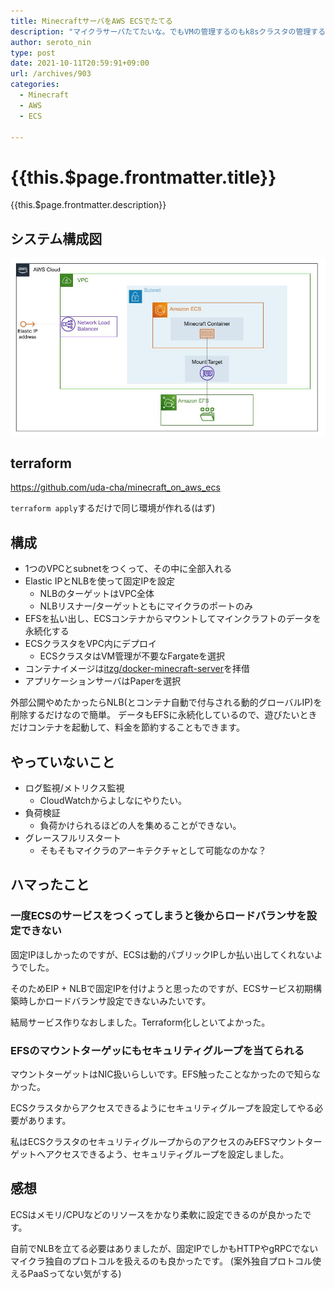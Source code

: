 ```yaml
---
title: MinecraftサーバをAWS ECSでたてる
description: "マイクラサーバたてたいな。でもVMの管理するのもk8sクラスタの管理するのも面倒だな。と思ってECS on Fargateでサーバレス/クラスタレスなマイクラサーバを立てました。"
author: seroto_nin
type: post
date: 2021-10-11T20:59:91+09:00
url: /archives/903
categories:
  - Minecraft
  - AWS
  - ECS

---
```

# {{this.$page.frontmatter.title}}

<Date/><CategoriesPerPost/>

{{this.$page.frontmatter.description}}

<!--more-->

## システム構成図

![system.jpg](system.jpg)

## terraform

https://github.com/uda-cha/minecraft_on_aws_ecs

`terraform apply`するだけで同じ環境が作れる(はず)

## 構成

* 1つのVPCとsubnetをつくって、その中に全部入れる
* Elastic IPとNLBを使って固定IPを設定
    * NLBのターゲットはVPC全体
    * NLBリスナー/ターゲットともにマイクラのポートのみ
* EFSを払い出し、ECSコンテナからマウントしてマインクラフトのデータを永続化する
* ECSクラスタをVPC内にデプロイ
    * ECSクラスタはVM管理が不要なFargateを選択
* コンテナイメージは[itzg/docker-minecraft-server](https://github.com/itzg/docker-minecraft-server)を拝借
* アプリケーションサーバはPaperを選択

外部公開やめたかったらNLB(とコンテナ自動で付与される動的グローバルIP)を削除するだけなので簡単。
データもEFSに永続化しているので、遊びたいときだけコンテナを起動して、料金を節約することもできます。

## やっていないこと

* ログ監視/メトリクス監視
    * CloudWatchからよしなにやりたい。
* 負荷検証
    * 負荷かけられるほどの人を集めることができない。 
* グレースフルリスタート
    * そもそもマイクラのアーキテクチャとして可能なのかな？ 

## ハマったこと

### 一度ECSのサービスをつくってしまうと後からロードバランサを設定できない

固定IPほしかったのですが、ECSは動的パブリックIPしか払い出してくれないようでした。

そのためEIP + NLBで固定IPを付けようと思ったのですが、ECSサービス初期構築時しかロードバランサ設定できないみたいです。

結局サービス作りなおしました。Terraform化しといてよかった。

### EFSのマウントターゲッにもセキュリティグループを当てられる

マウントターゲットはNIC扱いらしいです。EFS触ったことなかったので知らなかった。

ECSクラスタからアクセスできるようにセキュリティグループを設定してやる必要があります。

私はECSクラスタのセキュリティグループからのアクセスのみEFSマウントターゲットへアクセスできるよう、セキュリティグループを設定しました。

## 感想

ECSはメモリ/CPUなどのリソースをかなり柔軟に設定できるのが良かったです。

自前でNLBを立てる必要はありましたが、固定IPでしかもHTTPやgRPCでないマイクラ独自のプロトコルを扱えるのも良かったです。
(案外独自プロトコル使えるPaaSってない気がする)

<Comments />
